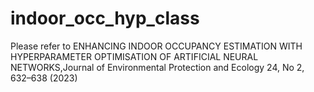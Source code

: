 # indoor_occ_hyp_class
Please refer to 
ENHANCING INDOOR OCCUPANCY ESTIMATION WITH HYPERPARAMETER OPTIMISATION OF ARTIFICIAL NEURAL NETWORKS,Journal of Environmental Protection and Ecology 24, No 2, 632–638 (2023)
